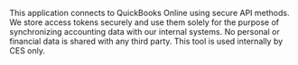 This application connects to QuickBooks Online using secure API methods. We store access tokens securely and use them solely for the purpose of synchronizing accounting data with our internal systems. No personal or financial data is shared with any third party. This tool is used internally by CES only.
